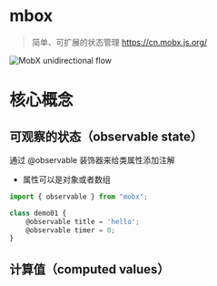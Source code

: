 
# mbox
> 简单、可扩展的状态管理
> https://cn.mobx.js.org/

![MobX unidirectional flow](https://cn.mobx.js.org/flow.png)

# 核心概念

## 可观察的状态（observable state）
通过 @observable 装饰器来给类属性添加注解
* 属性可以是对象或者数组
```ts
import { observable } from "mobx";

class demo01 {
	@observable title = 'hello';
	@observable timer = 0;
}
```

## 计算值（computed values）

<!--stackedit_data:
eyJoaXN0b3J5IjpbMTE0NjkyMTI5LDM1NzUxNzk4MSw5NjI2NT
I2NTNdfQ==
-->